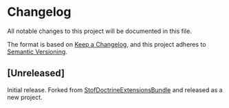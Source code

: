 # Changelog
All notable changes to this project will be documented in this file.

The format is based on [Keep a Changelog](https://keepachangelog.com/en/1.0.0/),
and this project adheres to [Semantic Versioning](https://semver.org/spec/v2.0.0.html).

## [Unreleased]

Initial release. Forked from [StofDoctrineExtensionsBundle](https://github.com/stof/StofDoctrineExtensionsBundle)
and released as a new project.
